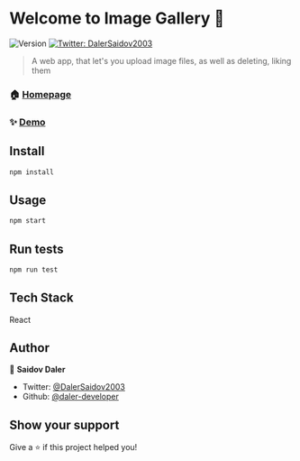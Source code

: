# Welcome to Image Gallery 👋
![Version](https://img.shields.io/badge/version-1.0.0-blue.svg?cacheSeconds=2592000)
[![Twitter: DalerSaidov2003](https://img.shields.io/twitter/follow/DalerSaidov2003.svg?style=social)](https://twitter.com/DalerSaidov2003)

> A web app, that let's you upload image files, as well as deleting, liking them

### 🏠 [Homepage](https://daler-developer.github.io/image-gallery)

### ✨ [Demo](/preview.jpg)

## Install

```sh
npm install
```

## Usage

```sh
npm start
```

## Run tests

```sh
npm run test
```

## Tech Stack

React

## Author

👤 **Saidov Daler**

* Twitter: [@DalerSaidov2003](https://twitter.com/DalerSaidov2003)
* Github: [@daler-developer](https://github.com/daler-developer)

## Show your support

Give a ⭐️ if this project helped you!

